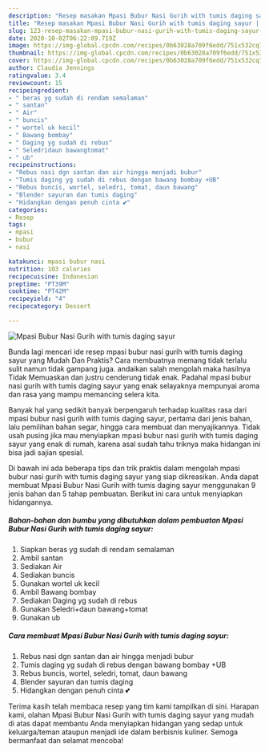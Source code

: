 ```yaml
---
description: "Resep masakan Mpasi Bubur Nasi Gurih with tumis daging sayur | Cara Membuat Mpasi Bubur Nasi Gurih with tumis daging sayur Yang Bikin Ngiler"
title: "Resep masakan Mpasi Bubur Nasi Gurih with tumis daging sayur | Cara Membuat Mpasi Bubur Nasi Gurih with tumis daging sayur Yang Bikin Ngiler"
slug: 123-resep-masakan-mpasi-bubur-nasi-gurih-with-tumis-daging-sayur-cara-membuat-mpasi-bubur-nasi-gurih-with-tumis-daging-sayur-yang-bikin-ngiler
date: 2020-10-02T06:22:09.719Z
image: https://img-global.cpcdn.com/recipes/0b63028a709f6edd/751x532cq70/mpasi-bubur-nasi-gurih-with-tumis-daging-sayur-foto-resep-utama.jpg
thumbnail: https://img-global.cpcdn.com/recipes/0b63028a709f6edd/751x532cq70/mpasi-bubur-nasi-gurih-with-tumis-daging-sayur-foto-resep-utama.jpg
cover: https://img-global.cpcdn.com/recipes/0b63028a709f6edd/751x532cq70/mpasi-bubur-nasi-gurih-with-tumis-daging-sayur-foto-resep-utama.jpg
author: Claudia Jennings
ratingvalue: 3.4
reviewcount: 15
recipeingredient:
- " beras yg sudah di rendam semalaman"
- " santan"
- " Air"
- " buncis"
- " wortel uk kecil"
- " Bawang bombay"
- " Daging yg sudah di rebus"
- " Seledridaun bawangtomat"
- " ub"
recipeinstructions:
- "Rebus nasi dgn santan dan air hingga menjadi bubur"
- "Tumis daging yg sudah di rebus dengan bawang bombay +UB"
- "Rebus buncis, wortel, seledri, tomat, daun bawang"
- "Blender sayuran dan tumis daging"
- "Hidangkan dengan penuh cinta 💕"
categories:
- Resep
tags:
- mpasi
- bubur
- nasi

katakunci: mpasi bubur nasi 
nutrition: 103 calories
recipecuisine: Indonesian
preptime: "PT39M"
cooktime: "PT42M"
recipeyield: "4"
recipecategory: Dessert

---
```



![Mpasi Bubur Nasi Gurih with tumis daging sayur](https://img-global.cpcdn.com/recipes/0b63028a709f6edd/751x532cq70/mpasi-bubur-nasi-gurih-with-tumis-daging-sayur-foto-resep-utama.jpg)

Bunda lagi mencari ide resep mpasi bubur nasi gurih with tumis daging sayur yang Mudah Dan Praktis? Cara membuatnya memang tidak terlalu sulit namun tidak gampang juga. andaikan salah mengolah maka hasilnya Tidak Memuaskan dan justru cenderung tidak enak. Padahal mpasi bubur nasi gurih with tumis daging sayur yang enak selayaknya mempunyai aroma dan rasa yang mampu memancing selera kita.

Banyak hal yang sedikit banyak berpengaruh terhadap kualitas rasa dari mpasi bubur nasi gurih with tumis daging sayur, pertama dari jenis bahan, lalu pemilihan bahan segar, hingga cara membuat dan menyajikannya. Tidak usah pusing jika mau menyiapkan mpasi bubur nasi gurih with tumis daging sayur yang enak di rumah, karena asal sudah tahu triknya maka hidangan ini bisa jadi sajian spesial.




Di bawah ini ada beberapa tips dan trik praktis dalam mengolah mpasi bubur nasi gurih with tumis daging sayur yang siap dikreasikan. Anda dapat membuat Mpasi Bubur Nasi Gurih with tumis daging sayur menggunakan 9 jenis bahan dan 5 tahap pembuatan. Berikut ini cara untuk menyiapkan hidangannya.

<!--inarticleads1-->

##### Bahan-bahan dan bumbu yang dibutuhkan dalam pembuatan Mpasi Bubur Nasi Gurih with tumis daging sayur:

1. Siapkan  beras yg sudah di rendam semalaman
1. Ambil  santan
1. Sediakan  Air
1. Sediakan  buncis
1. Gunakan  wortel uk kecil
1. Ambil  Bawang bombay
1. Sediakan  Daging yg sudah di rebus
1. Gunakan  Seledri+daun bawang+tomat
1. Gunakan  ub




<!--inarticleads2-->

##### Cara membuat Mpasi Bubur Nasi Gurih with tumis daging sayur:

1. Rebus nasi dgn santan dan air hingga menjadi bubur
1. Tumis daging yg sudah di rebus dengan bawang bombay +UB
1. Rebus buncis, wortel, seledri, tomat, daun bawang
1. Blender sayuran dan tumis daging
1. Hidangkan dengan penuh cinta 💕




Terima kasih telah membaca resep yang tim kami tampilkan di sini. Harapan kami, olahan Mpasi Bubur Nasi Gurih with tumis daging sayur yang mudah di atas dapat membantu Anda menyiapkan hidangan yang sedap untuk keluarga/teman ataupun menjadi ide dalam berbisnis kuliner. Semoga bermanfaat dan selamat mencoba!
